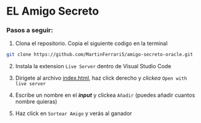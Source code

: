 # EL Amigo Secreto

### Pasos a seguir:
1. Clona el repositorio. Copia el siguiente codigo en la terminal

```bash
git clone https://github.com/MartinFerrari5/amigo-secreto-oracle.git
```

2. Instala la extension `Live Server` dentro de Visual Studio Code

3. Dirigete al archivo [index.html](index.html), haz click derecho y *clickea* `Open with live server`

4. Escribe un nombre en el ***input*** y clickea `Añadir` (puedes añadir cuantos nombre quieras)

5. Haz click en `Sortear Amigo` y verás al ganador

